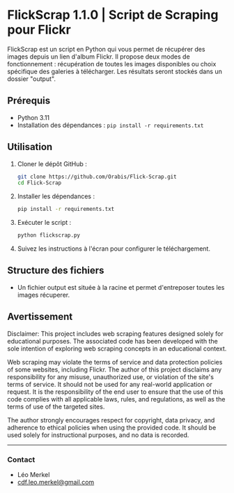 # FlickScrap 1.1.0 | Script de Scraping pour Flickr

FlickScrap est un script en Python qui vous permet de récupérer des images depuis un lien d'album Flickr. Il propose deux modes de fonctionnement : récupération de toutes les images disponibles ou choix spécifique des galeries à télécharger. Les résultats seront stockés dans un dossier "output".

## Prérequis

- Python 3.11
- Installation des dépendances : `pip install -r requirements.txt`

## Utilisation

1. Cloner le dépôt GitHub :

    ```bash
    git clone https://github.com/Orabis/Flick-Scrap.git
    cd Flick-Scrap
    ```

2. Installer les dépendances :

    ```bash
    pip install -r requirements.txt
    ```

3. Exécuter le script :

    ```bash
    python flickscrap.py
    ```

4. Suivez les instructions à l'écran pour configurer le téléchargement.


## Structure des fichiers

- Un fichier output est située à la racine et permet d'entreposer toutes les images récuperer.

## Avertissement

Disclaimer:
This project includes web scraping features designed solely for educational purposes. The associated code has been developed with the sole intention of exploring web scraping concepts in an educational context.

Web scraping may violate the terms of service and data protection policies of some websites, including Flickr. The author of this project disclaims any responsibility for any misuse, unauthorized use, or violation of the site's terms of service.
It should not be used for any real-world application or request.
It is the responsibility of the end user to ensure that the use of this code complies with all applicable laws, rules, and regulations, as well as the terms of use of the targeted sites.

The author strongly encourages respect for copyright, data privacy, and adherence to ethical policies when using the provided code. It should be used solely for instructional purposes, and no data is recorded.


---
### Contact

- Léo Merkel
- cdf.leo.merkel@gmail.com
